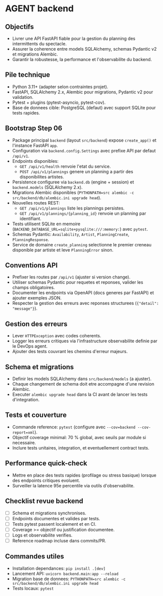 # AGENT backend

## Objectifs
- Livrer une API FastAPI fiable pour la gestion du planning des intermittents du spectacle.
- Assurer la coherence entre models SQLAlchemy, schemas Pydantic v2 et migrations Alembic.
- Garantir la robustesse, la performance et l'observabilite du backend.

## Pile technique
- Python 3.11+ (adapter selon contraintes projet).
- FastAPI, SQLAlchemy 2.x, Alembic pour migrations, Pydantic v2 pour validation.
- Pytest + plugins (pytest-asyncio, pytest-cov).
- Base de donnees cible: PostgreSQL (defaut) avec support SQLite pour tests rapides.

## Bootstrap Step 06
- Package principal `backend` (layout `src/backend`) expose `create_app()` et l'instance FastAPI `app`.
- Configuration via `backend.config.Settings` avec prefixe API par defaut `/api/v1`.
- Endpoints disponibles:
  - `GET /api/v1/health` renvoie l'etat du service.
  - `POST /api/v1/plannings` genere un planning a partir des disponibilites artistes.
- Persistence configuree via `backend.db` (engine + session) et `backend.models` (SQLAlchemy 2.x).
- Migrations Alembic disponibles (`PYTHONPATH=src alembic -c src/backend/db/alembic.ini upgrade head`).
- Nouvelles routes REST:
  - `GET /api/v1/plannings` liste les plannings persistes.
  - `GET /api/v1/plannings/{planning_id}` renvoie un planning par identifiant.
- Tests utilisent SQLite en memoire (`BACKEND_DATABASE_URL=sqlite+pysqlite:///:memory:`) avec `pytest`.
- Schemas Pydantic: `Availability`, `Artist`, `PlanningCreate`, `PlanningResponse`.
- Service de domaine `create_planning` selectionne le premier creneau disponible par artiste et leve `PlanningError` sinon.

## Conventions API
- Prefixer les routes par `/api/v1` (ajuster si version change).
- Utiliser schemas Pydantic pour requetes et reponses, valider les champs obligatoires.
- Documenter les endpoints via OpenAPI (docs generes par FastAPI) et ajouter exemples JSON.
- Respecter la gestion des erreurs avec reponses structurees (`{"detail": "message"}`).

## Gestion des erreurs
- Lever `HTTPException` avec codes coherents.
- Logger les erreurs critiques via l'infrastructure observabilite definie par le DevOps agent.
- Ajouter des tests couvrant les chemins d'erreur majeurs.

## Schema et migrations
- Definir les models SQLAlchemy dans `src/backend/models` (a ajuster).
- Chaque changement de schema doit etre accompagne d'une revision Alembic.
- Executer `alembic upgrade head` dans la CI avant de lancer les tests d'integration.

## Tests et couverture
- Commande reference: `pytest` (configure avec `--cov=backend --cov-report=xml`).
- Objectif coverage minimal: 70 % global, avec seuils par module si necessaire.
- Inclure tests unitaires, integration, et eventuellement contract tests.

## Performance quick-check
- Mettre en place des tests rapides (profilage ou stress basique) lorsque des endpoints critiques evoluent.
- Surveiller la latence 95e percentile via outils d'observabilite.

## Checklist revue backend
- [ ] Schema et migrations synchronises.
- [ ] Endpoints documentes et valides par tests.
- [ ] Tests pytest passent localement et en CI.
- [ ] Coverage >= objectif ou justification documentee.
- [ ] Logs et observabilite verifies.
- [ ] Reference roadmap incluse dans commits/PR.

## Commandes utiles
- Installation dependances: `pip install .[dev]`
- Lancement API: `uvicorn backend.main:app --reload`
- Migration base de donnees: `PYTHONPATH=src alembic -c src/backend/db/alembic.ini upgrade head`
- Tests locaux: `pytest`

